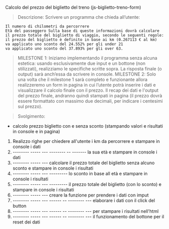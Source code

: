 Calcolo del prezzo del biglietto del treno (js-biglietto-treno-form)


> Descrizione:
>  Scrivere un programma che chieda all’utente:

    Il numero di chilometri da percorrere
    Età del passeggero Sulla base di queste informazioni dovrà calcolare il prezzo totale del biglietto di viaggio, secondo le seguenti regole:
    il prezzo del biglietto è definito in base ai km (0.267113 € al km)
    va applicato uno sconto del 24.552% per gli under 21
    va applicato uno sconto del 37.893% per gli over 63.
> MILESTONE 1:
> Iniziamo implementando il programma senza alcuna estetica: usando esclusivamente due input e un bottone (non stilizzati), realizziamo le specifiche scritte sopra.
> La risposta finale (o output) sarà anch’essa da scrivere in console.
> MILESTONE 2:
> Solo una volta che il milestone 1 sarà completo e funzionante allora realizzeremo un form in pagina in cui l’utente potrà inserire i dati e visualizzare il calcolo finale con il prezzo.
> Il recap dei dati e l'output del prezzo finale, andranno quindi stampati in pagina (il prezzo dovrà essere formattato con massimo due decimali, per indicare i centesimi sul prezzo).

> Svolgimento:

 - calcolo prezzo biglietto con e senza sconto (stampando valori e risultati in console e in pagina)
 1) Realizzo righe per chiedere all'utente i km da percorrere e stampare in console i dati
 2) -------- ----- --- -------- -- ------- la sua età e stampare in console i dati
 3) -------- ----- --- calcolare il prezzo totale del biglietto senza alcuno sconto e stampare in console i risultati 
 4) -------- ----- --- --------- lo sconto in base all età e stampare in console i risultati
 5) -------- ----- --- --------- il prezzo totale del biglietto (con lo sconto) e stampare in console i risultati
 6) -------- ----- --- creare la funzione per prendere i dati con imput
 7) -------- ----- --- ------ -- -------- --- elaborare i dati con il click del button
 8) -------- ----- --- ------ -- -------- --- per stampare i risultati nell'html
 9) -------- ----- --- ------ -- -------- --- il funzionamento del bottone per il reset dei dati
